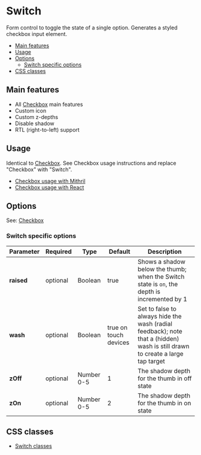 # Switch

Form control to toggle the state of a single option. Generates a styled checkbox input element.

<!-- MarkdownTOC autolink="true" autoanchor="true" bracket="round" levels="1,2,3" -->

- [Main features](#main-features)
- [Usage](#usage)
- [Options](#options)
  - [Switch specific options](#switch-specific-options)
- [CSS classes](#css-classes)

<!-- /MarkdownTOC -->


<a id="main-features"></a>
## Main features

* All [Checkbox](checkbox.md) main features
* Custom icon
* Custom z-depths
* Disable shadow
* RTL (right-to-left) support


<a id="usage"></a>
## Usage

Identical to [Checkbox](checkbox.md). See Checkbox usage instructions and replace "Checkbox" with "Switch".

* [Checkbox usage with Mithril](mithril/checkbox.md)
* [Checkbox usage with React](react/checkbox.md)



<a id="options"></a>
## Options

See: [Checkbox](checkbox.md#options)


<a id="switch-specific-options"></a>
### Switch specific options

| **Parameter** |  **Required** | **Type**   | **Default** | **Description** |
| ------------- | -------------- | ---------- | ----------- | --------------- |
| **raised**    | optional       | Boolean    | true | Shows a shadow below the thumb; when the Switch state is `on`, the depth is incremented by 1 |
| **wash**      | optional       | Boolean    | true on touch devices | Set to false to always hide the wash (radial feedback); note that a (hidden) wash is still drawn to create a large tap target  |
| **zOff**      | optional       | Number 0-5 | 1 | The shadow depth for the thumb in off state |
| **zOn**       | optional       | Number 0-5 | 2 | The shadow depth for the thumb in on state |




<a id="css-classes"></a>
## CSS classes

* [Switch classes](../../packages/polythene-css-classes/switch.js)
